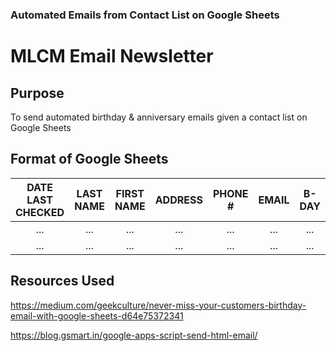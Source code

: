 ### Automated Emails from Contact List on Google Sheets
# MLCM Email Newsletter


## Purpose
To send automated birthday & anniversary emails given a contact list on Google Sheets

## Format of Google Sheets
|DATE LAST CHECKED | LAST NAME | FIRST NAME | ADDRESS | PHONE # | EMAIL | B-DAY | ANNIV |
| :---: | :---: | :---: | :---: | :---: | :---: | :---: | :---: | 
| ... | ... |... |... |... |... |... |... |
| ... | ... |... |... |... |... |... |... |

## Resources Used
https://medium.com/geekculture/never-miss-your-customers-birthday-email-with-google-sheets-d64e75372341 

https://blog.gsmart.in/google-apps-script-send-html-email/ 